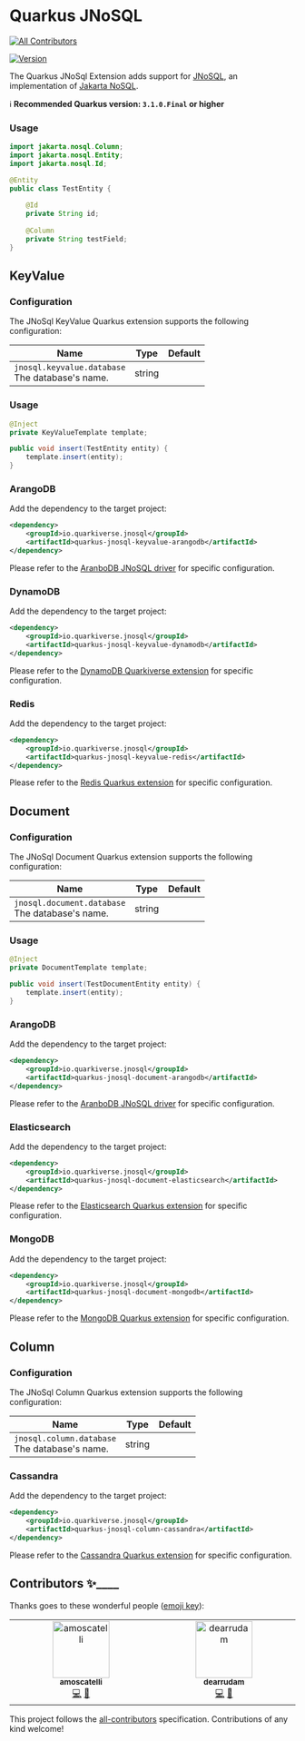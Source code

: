 # Quarkus JNoSQL
<!-- ALL-CONTRIBUTORS-BADGE:START - Do not remove or modify this section -->
[![All Contributors](https://img.shields.io/badge/all_contributors-1-orange.svg?style=flat-square)](#contributors-)
<!-- ALL-CONTRIBUTORS-BADGE:END -->

[![Version](https://img.shields.io/maven-central/v/io.quarkiverse.jnosql/quarkus-jnosql-core?logo=apache-maven&style=flat-square)](https://search.maven.org/artifact/io.quarkiverse.jnosql/quarkus-jnosql-core)

The Quarkus JNoSql Extension adds support for 
[JNoSQL](http://www.jnosql.org/), an implementation of [Jakarta NoSQL](https://jakarta.ee/specifications/nosql/).

:information_source: **Recommended Quarkus version: `3.1.0.Final` or higher**

### Usage

```java
import jakarta.nosql.Column;
import jakarta.nosql.Entity;
import jakarta.nosql.Id;

@Entity
public class TestEntity {
    
    @Id
    private String id;
    
    @Column
    private String testField;
}
```

## KeyValue

### Configuration

The JNoSql KeyValue Quarkus extension supports the following configuration:

 | Name  | Type  | Default  |
 |---|---|---|
 | `jnosql.keyvalue.database`<br>The database's name. | string  | |

### Usage

```java
@Inject
private KeyValueTemplate template;

public void insert(TestEntity entity) {
    template.insert(entity);
}
```

### ArangoDB

Add the dependency to the target project:

```xml
<dependency>
    <groupId>io.quarkiverse.jnosql</groupId>
    <artifactId>quarkus-jnosql-keyvalue-arangodb</artifactId>
</dependency>
```

Please refer to the [AranboDB JNoSQL driver](https://github.com/eclipse/jnosql-databases#arangodb) for specific configuration.

### DynamoDB

Add the dependency to the target project:

```xml
<dependency>
    <groupId>io.quarkiverse.jnosql</groupId>
    <artifactId>quarkus-jnosql-keyvalue-dynamodb</artifactId>
</dependency>
```

Please refer to the [DynamoDB Quarkiverse extension](https://quarkiverse.github.io/quarkiverse-docs/quarkus-amazon-services/dev/amazon-dynamodb.html) for specific configuration.

### Redis

Add the dependency to the target project:

```xml
<dependency>
    <groupId>io.quarkiverse.jnosql</groupId>
    <artifactId>quarkus-jnosql-keyvalue-redis</artifactId>
</dependency>
```

Please refer to the [Redis Quarkus extension](https://quarkus.io/guides/redis-reference) for specific configuration.

## Document

### Configuration

The JNoSql Document Quarkus extension supports the following configuration:

 | Name  | Type  | Default  |
 |---|---|---|
 | `jnosql.document.database`<br>The database's name. | string  | |

### Usage

```java
@Inject
private DocumentTemplate template;

public void insert(TestDocumentEntity entity) {
    template.insert(entity);
}
```

### ArangoDB

Add the dependency to the target project:

```xml
<dependency>
    <groupId>io.quarkiverse.jnosql</groupId>
    <artifactId>quarkus-jnosql-document-arangodb</artifactId>
</dependency>
```

Please refer to the [AranboDB JNoSQL driver](https://github.com/eclipse/jnosql-databases#arangodb) for specific configuration.

### Elasticsearch

Add the dependency to the target project:

```xml
<dependency>
    <groupId>io.quarkiverse.jnosql</groupId>
    <artifactId>quarkus-jnosql-document-elasticsearch</artifactId>
</dependency>
```

Please refer to the [Elasticsearch Quarkus extension](https://quarkus.io/guides/elasticsearch#using-the-elasticsearch-java-client) for specific configuration.

### MongoDB

Add the dependency to the target project:

```xml
<dependency>
    <groupId>io.quarkiverse.jnosql</groupId>
    <artifactId>quarkus-jnosql-document-mongodb</artifactId>
</dependency>
```

Please refer to the [MongoDB Quarkus extension](https://quarkus.io/guides/mongodb) for specific configuration.

## Column

### Configuration

The JNoSql Column Quarkus extension supports the following configuration:

| Name                                             | Type  | Default  |
 |--------------------------------------------------|---|---|
| `jnosql.column.database`<br>The database's name. | string  | |

### Cassandra

Add the dependency to the target project:

```xml
<dependency>
    <groupId>io.quarkiverse.jnosql</groupId>
    <artifactId>quarkus-jnosql-column-cassandra</artifactId>
</dependency>
```

Please refer to the [Cassandra Quarkus extension](https://quarkus.io/guides/cassandra) for specific configuration.

## Contributors ✨____

Thanks goes to these wonderful people ([emoji key](https://allcontributors.org/docs/en/emoji-key)):
<!-- ALL-CONTRIBUTORS-LIST:START - Do not remove or modify this section -->
<!-- prettier-ignore-start -->
<!-- markdownlint-disable -->
<table>
  <tbody>
    <tr>
      <td align="center" valign="top" width="14.28%"><a href="https://github.com/amoscatelli"><img src="https://avatars.githubusercontent.com/u/16684470?v=4?s=100" width="100px;" alt="amoscatelli"/><br /><sub><b>amoscatelli</b></sub></a><br /><a href="https://github.com/quarkiverse/quarkus-jnosql/commits?author=amoscatelli" title="Code">💻</a> <a href="#maintenance-amoscatelli" title="Maintenance">🚧</a></td>
      <td align="center" valign="top" width="14.28%"><a href="https://github.com/dearrudam"><img src="https://avatars.githubusercontent.com/u/6537623?v=4" width="100px;" alt="dearrudam"/><br /><sub><b>dearrudam</b></sub></a><br /><a href="https://github.com/quarkiverse/quarkus-jnosql/commits?author=dearrudam" title="Code">💻</a> <a href="#maintenance-dearrudam" title="Maintenance">🚧</a></td>
    </tr>
  </tbody>
</table>

<!-- markdownlint-restore -->
<!-- prettier-ignore-end -->

<!-- ALL-CONTRIBUTORS-LIST:END -->

This project follows the [all-contributors](https://github.com/all-contributors/all-contributors) specification. Contributions of any kind welcome!
